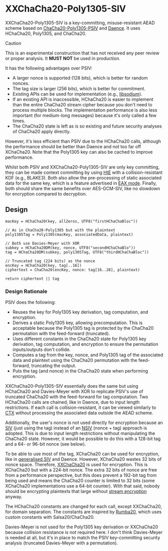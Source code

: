 # XXChaCha20-Poly1305-SIV
XXChaCha20-Poly1305-SIV is a key-committing, misuse-resistant AEAD scheme based on [ChaCha20-Poly1305-PSIV](https://eprint.iacr.org/2025/222) and [Daence](https://eprint.iacr.org/2020/067). It uses HChaCha20, Poly1305, and ChaCha20.

> [!CAUTION]
> This is an experimental construction that has not received any peer review or proper analysis. It **MUST NOT** be used in production.

It has the following advantages over PSIV:
- A larger nonce is supported (128 bits), which is better for random nonces.
- The tag size is larger (256 bits), which is better for commitment.
- Existing APIs can be used for implementation (e.g., [libsodium](https://doc.libsodium.org/key_derivation#nonce-extension)).
- If an existing API is inaccessible, HChaCha20 is easier to implement than the entire ChaCha20 stream cipher because you don't need to process multiple blocks. The implementation performance is also less important (for medium-long messages) because it's only called a few times.
- The ChaCha20 state is left as is so existing and future security analyses of ChaCha20 apply directly.

However, it's less efficient than PSIV due to the HChaCha20 calls, although the performance should be better than Daence and not too far off XChaCha20. Note that the Poly1305 key can also be cached to improve performance.

Whilst both PSIV and XXChaCha20-Poly1305-SIV are only key committing, they can be made context committing by using [HtE](https://eprint.iacr.org/2022/268) with a collision-resistant KDF (e.g., BLAKE3). Both also allow the pre-processing of static associated data for the same key, which is a feature advertised in [EAX mode](https://web.cs.ucdavis.edu/~rogaway/papers/eax.html). Finally, both should share the same benefits over AES-GCM-SIV, like no slowdown for encryption compared to decryption.

## Design
```
macKey = HChaCha20(key, allZeros, UTF8("firstHChaChaBloc"))

// As in ChaCha20-Poly1305 but with the plaintext
poly1305Tag = Poly1305(macKey, associatedData, plaintext)

// Both use Davies-Meyer with XOR
subkey = HChaCha20DM(key, nonce, UTF8("secondHChaChaBlo"))
tag = HChaCha20DM(subkey, poly1305Tag, UTF8("thirdHChaChaBloc"))

// Truncated tag (224 bits) as the nonce
encKey = HChaCha20(key, tag[..16])
ciphertext = ChaCha20(encKey, nonce: tag[16..28], plaintext)

return ciphertext || tag
```

### Design Rationale
PSIV does the following:
- Reuses the key for Poly1305 key derivation, tag computation, and encryption.
- Derives a static Poly1305 key, allowing precomputation. This is acceptable because the Poly1305 tag is protected by the ChaCha20 permutation with the feed-forward (truncated).
- Uses different constants in the ChaCha20 state for Poly1305 key derivation, tag computation, and encryption to ensure the permutation inputs/outputs don't collide.
- Computes a tag from the key, nonce, and Poly1305 tag of the associated data and plaintext using the ChaCha20 permutation with the feed-forward, truncating the output.
- Puts the tag (and nonce) in the ChaCha20 state when performing encryption.

XXChaCha20-Poly1305-SIV essentially does the same but using HChaCha20 and Davies-Meyer with XOR to replicate PSIV's use of truncated ChaCha20 with the feed-forward for tag computation. Two HChaCha20 calls are chained, like in Daence, due to input length restrictions. If each call is collision-resistant, it can be viewed similarly to [CTX](https://eprint.iacr.org/2022/1260) without processing the associated data outside the AEAD scheme.

Additionally, the user's nonce is not used directly for encryption because an [SIV](https://eprint.iacr.org/2006/221) (just using the tag) instead of an [NSIV](https://eprint.iacr.org/2015/1049) (nonce + tag) approach is adopted. This is due to input length restrictions without manipulating the ChaCha20 state. However, it would be possible to do this with a 128-bit tag and a 64- or 96-bit nonce (see below).

To be able to use most of the tag, XChaCha20 can be used for encryption, like in [generalised SIV](https://datatracker.ietf.org/doc/html/draft-madden-generalised-siv) and Daence. However, XChaCha20 wastes 32 bits of nonce space. Therefore, [XXChaCha20](https://github.com/samuel-lucas6/XXChaCha20) is used for encryption. This is XChaCha20 but with a 224-bit nonce. The extra 32 bits of nonce are free from a performance perspective, but this does prevent a 192-bit tag from being used and means the ChaCha20 counter is limited to 32 bits (some XChaCha20 implementations use a 64-bit counter). With that said, nobody should be encrypting plaintexts that large without [stream encryption](https://eprint.iacr.org/2015/189) anyway.

The HChaCha20 constants are changed for each call, except XXChaCha20, for domain separation. The constants are inspired by [Rumba20](https://cr.yp.to/rumba20.html), which uses custom constants with Salsa20/ChaCha20.

Davies-Meyer is not used for the Poly1305 key derivation or XXChaCha20 because collision resistance is not required here. I don't think Davies-Meyer is needed at all, but it's in place to match the PSIV key-committing security analysis (truncated Davies-Meyer with a permutation).
